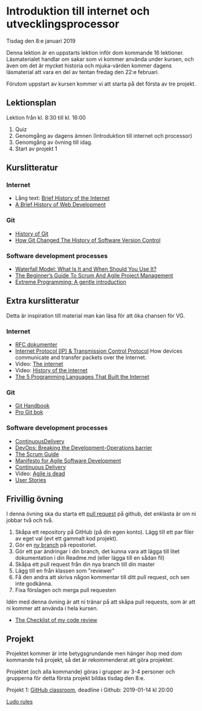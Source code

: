 # Introduktion till internet och utvecklingsprocessor

Tisdag den 8:e januari 2019

Denna lektion är en uppstarts lektion inför dom kommande 16 lektioner. Läsmaterialet handlar om sakar som vi kommer använda under kursen, och även om det är mycket historia och mjuka-värden kommer dagens läsmaterial att vara en del av tentan fredag den 22:e februari. 

Förutom uppstart av kursen kommer vi att starta på det första av tre projekt.

## Lektionsplan
Lektion från kl. 8:30 till kl. 16:00

1. Quiz
1. Genomgång av dagens ämnen (Introduktion till internet och processor)
1. Genomgång av övning till idag.
1. Start av projekt 1

## Kurslitteratur
### Internet

* Lång text: [Brief History of the Internet](https://www.internetsociety.org/internet/history-internet/brief-history-internet/)
* [A Brief History of Web Development](https://www.techopedia.com/2/31579/networks/a-brief-history-of-web-development)

### Git

* [History of Git](https://hackaday.com/2017/05/11/history-of-git/)
* [How Git Changed The History of Software Version Control](https://hackernoon.com/how-git-changed-the-history-of-software-version-control-5f2c0a0850df)

### Software development processes

* [Waterfall Model: What Is It and When Should You Use It?](https://airbrake.io/blog/sdlc/waterfall-model)
* [The Beginner’s Guide To Scrum And Agile Project Management](https://blog.trello.com/beginners-guide-scrum-and-agile-project-management)
* [Extreme Programming: A gentle introduction](http://www.extremeprogramming.org/)

## Extra kurslitteratur
Detta är inspiration till material man kan läsa för att öka chansen för VG.

### Internet

* [RFC dokumenter](https://www.rfc-editor.org/rfc-index.html)
* [Internet Protocol (IP) & Transmission Control Protocol](https://www.cloudflare.com/learning/ddos/glossary/tcp-ip/) How devices communicate and transfer packets over the Internet.
* Video: [The internet](https://www.youtube.com/watch?v=iDbyYGrswtg)
* Video: [History of the internet](https://www.youtube.com/watch?v=9hIQjrMHTv4)
* [The 5 Programming Languages That Built the Internet](https://www.techopedia.com/2/25666/internet/the-6-programming-languages-that-built-the-internet)

### Git

* [Git Handbook](https://guides.github.com/introduction/git-handbook/)
* [Pro Git bok](https://git-scm.com/book/en/v2)

### Software development processes

* [ContinuousDelivery](https://martinfowler.com/bliki/ContinuousDelivery.html)
* [DevOps: Breaking the Development-Operations barrier](https://www.atlassian.com/devops)
* [The Scrum Guide](https://www.scrumguides.org/scrum-guide.html)
* [Manifesto for Agile Software Development](https://agilemanifesto.org/)
* [Continuous Delivery](https://continuousdelivery.com/)
* Video: [Agile is dead](https://www.youtube.com/watch?v=a-BOSpxYJ9M)
* [User Stories](https://www.mountaingoatsoftware.com/agile/user-stories)

## Frivillig övning
I denna övning ska du starta ett [pull request](https://help.github.com/articles/creating-a-pull-request/) på github, det enklasta är om ni jobbar två och två.

1. Skåpa ett repository på GitHub (på din egen konto). Lägg till ett par filer av eget val (evt ett gammalt kod projekt).
1. Gör en [ny branch](https://github.com/Kunena/Kunena-Forum/wiki/Create-a-new-branch-with-git-and-manage-branches) på repostoriet.
1. Gör ett par ändringar i din branch, det kunna vara att lägga till litet dokumentation i din Readme.md (eller lägga till en sådan fil)
1. Skåpa ett pull request från din nya branch till din master
1. Lägg till en från klassen som "reviewer"
1. Få den andra att skriva någon kommentar till ditt pull request, och sen inte godkänna.
1. Fixa förslagen och merga pull requesten

Idén med denna övning är att ni tränar på att skåpa pull requests, som är att ni kommer att använda i hela kursen.

- [The Checklist of my code review](https://medium.com/@same7mabrouk/the-checklist-of-my-code-review-18cc6f6fb5b3)

## Projekt
Projektet kommer är inte betygsgrundande men hänger ihop med dom kommande två projekt, så det är rekommenderat att göra projektet.

Projektet (och alla kommande) göras i grupper av 3-4 personer och grupperna för detta första projekt bildas tisdag den 8:e.

Projekt 1: [GitHub classroom](https://classroom.github.com/g/WsJnv7W7), deadline i Github: 2019-01-14 kl 20:00

[Ludo rules](https://www.mastersofgames.com/rules/ludo-rules-instructions-guide.htm)